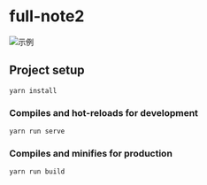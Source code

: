 # full-note2

![示例](https://s1.ax1x.com/2018/11/27/FE9w9g.png "示例")


## Project setup
```
yarn install
```

### Compiles and hot-reloads for development
```
yarn run serve
```

### Compiles and minifies for production
```
yarn run build
```

